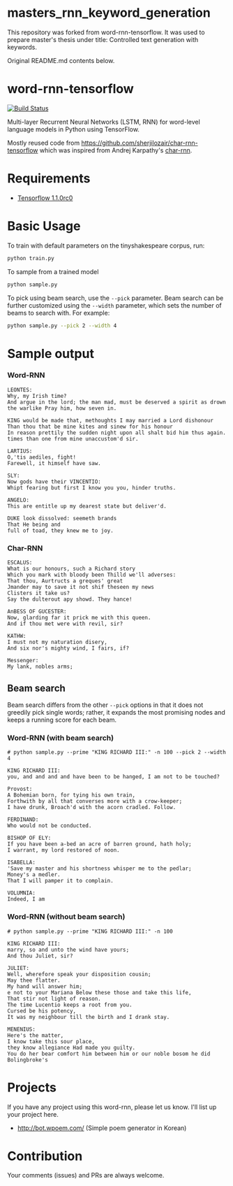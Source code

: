 # masters_rnn_keyword_generation

This repository was forked from word-rnn-tensorflow. It was used to prepare master's thesis under title: Controlled text generation with keywords.

Original README.md contents below.

# word-rnn-tensorflow
[![Build Status](https://travis-ci.org/hunkim/word-rnn-tensorflow.svg?branch=master)](https://travis-ci.org/hunkim/word-rnn-tensorflow)

Multi-layer Recurrent Neural Networks (LSTM, RNN) for word-level language models in Python using TensorFlow.

Mostly reused code from https://github.com/sherjilozair/char-rnn-tensorflow which was inspired from Andrej Karpathy's [char-rnn](https://github.com/karpathy/char-rnn).

# Requirements
- [Tensorflow 1.1.0rc0](http://www.tensorflow.org)

# Basic Usage
To train with default parameters on the tinyshakespeare corpus, run:
```bash
python train.py
```

To sample from a trained model
```bash
python sample.py
```

To pick using beam search, use the `--pick` parameter. Beam search can be
further customized using the `--width` parameter, which sets the number of beams
to search with. For example:
```bash
python sample.py --pick 2 --width 4
```

# Sample output

### Word-RNN
```
LEONTES:
Why, my Irish time?
And argue in the lord; the man mad, must be deserved a spirit as drown the warlike Pray him, how seven in.

KING would be made that, methoughts I may married a Lord dishonour
Than thou that be mine kites and sinew for his honour
In reason prettily the sudden night upon all shalt bid him thus again. times than one from mine unaccustom'd sir.

LARTIUS:
O,'tis aediles, fight!
Farewell, it himself have saw.

SLY:
Now gods have their VINCENTIO:
Whipt fearing but first I know you you, hinder truths.

ANGELO:
This are entitle up my dearest state but deliver'd.

DUKE look dissolved: seemeth brands
That He being and
full of toad, they knew me to joy.
```

### Char-RNN
```
ESCALUS:
What is our honours, such a Richard story
Which you mark with bloody been Thilld we'll adverses:
That thou, Aurtructs a greques' great
Jmander may to save it not shif theseen my news
Clisters it take us?
Say the dulterout apy showd. They hance!

AnBESS OF GUCESTER:
Now, glarding far it prick me with this queen.
And if thou met were with revil, sir?

KATHW:
I must not my naturation disery,
And six nor's mighty wind, I fairs, if?

Messenger:
My lank, nobles arms;
```

## Beam search

Beam search differs from the other `--pick` options in that it does not greedily
pick single words; rather, it expands the most promising nodes and keeps a
running score for each beam.

### Word-RNN (with beam search)
```
# python sample.py --prime "KING RICHARD III:" -n 100 --pick 2 --width 4

KING RICHARD III:
you, and and and and have been to be hanged, I am not to be touched?

Provost:
A Bohemian born, for tying his own train,
Forthwith by all that converses more with a crow-keeper;
I have drunk, Broach'd with the acorn cradled. Follow.

FERDINAND:
Who would not be conducted.

BISHOP OF ELY:
If you have been a-bed an acre of barren ground, hath holy;
I warrant, my lord restored of noon.

ISABELLA:
'Save my master and his shortness whisper me to the pedlar;
Money's a medler.
That I will pamper it to complain.

VOLUMNIA:
Indeed, I am
```

### Word-RNN (without beam search)
```
# python sample.py --prime "KING RICHARD III:" -n 100

KING RICHARD III:
marry, so and unto the wind have yours;
And thou Juliet, sir?

JULIET:
Well, wherefore speak your disposition cousin;
May thee flatter.
My hand will answer him;
e not to your Mariana Below these those and take this life,
That stir not light of reason.
The time Lucentio keeps a root from you.
Cursed be his potency,
It was my neighbour till the birth and I drank stay.

MENENIUS:
Here's the matter,
I know take this sour place,
they know allegiance Had made you guilty.
You do her bear comfort him between him or our noble bosom he did Bolingbroke's
```

# Projects
If you have any project using this word-rnn, please let us know. I'll list up your project here.

- http://bot.wpoem.com/ (Simple poem generator in Korean)


# Contribution
Your comments (issues) and PRs are always welcome.
